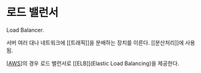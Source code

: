# 로드 밸런서


Load Balancer.

서버 여러 대나 네트워크에 [[트래픽]]을 분배하는 장치를 이른다. [[분산처리]]에 사용됨.

[[AWS]]의 경우 로드 밸런서로 [[ELB]](Elastic Load Balancing)을 제공한다.

[//begin]: # "Autogenerated link references for markdown compatibility"
[AWS]: AWS "AWS"
[//end]: # "Autogenerated link references"